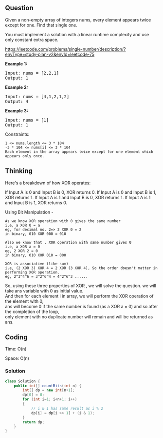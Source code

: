 ## Question
Given a non-empty array of integers nums, every element appears twice except for one. Find that single one.

You must implement a solution with a linear runtime complexity and use only constant extra space.

https://leetcode.com/problems/single-number/description/?envType=study-plan-v2&envId=leetcode-75

**Example 1:**
<pre>
Input: nums = [2,2,1]
Output: 1
</pre>

**Example 2:**
<pre>
Input: nums = [4,1,2,1,2]
Output: 4
</pre>

**Example 3:**
<pre>
Input: nums = [1]
Output: 1
</pre>

Constraints:

    1 <= nums.length <= 3 * 104
    -3 * 104 <= nums[i] <= 3 * 104
    Each element in the array appears twice except for one element which appears only once.


## Thinking

Here's a breakdown of how XOR operates:

If Input A is 0 and Input B is 0, XOR returns 0.
If Input A is 0 and Input B is 1, XOR returns 1.
If Input A is 1 and Input B is 0, XOR returns 1.
If Input A is 1 and Input B is 1, XOR returns 0.

Using Bit Manipulation -

    As we know XOR operation with 0 gives the same number
    i.e, a XOR 0 = a
    eg, for decimal no. 2=> 2 XOR 0 = 2
    in binary, 010 XOR 000 = 010

    Also we know that , XOR operation with same number gives 0
    i.e, a XOR a = 0
    eg, 2 XOR 2 = 0
    in binary, 010 XOR 010 = 000

    XOR is associative (like sum)
    i.e, (2 XOR 3) XOR 4 = 2 XOR (3 XOR 4), So the order doesn't matter in performing XOR operation.
    eg, 2^3^4^6 = 3^2^6^4 = 4^2^6^3 ......

So, using these three properties of XOR , we will solve the question. we will take ans variable with 0 as initial value.   
And then for each element i in array, we will perform the XOR operation of the element with 0,   
ans will become 0 if the same number is found (as a XOR a = 0) and so after the completion of the loop,   
only element with no duplicate number will remain and will be returned as ans.

## Coding
Time: O(n)

Space: O(n)

### Solution
```java
class Solution {
    public int[] countBits(int n) {
        int[] dp = new int[n+1];
        dp[0] = 0;
        for (int i=1; i<n+1; i++)
        {
            // i & 1 has same result as i % 2
            dp[i] = dp[i >> 1] + (i & 1);
        }
        return dp;
    }
}
```